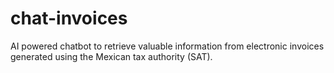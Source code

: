 # chat-invoices
AI powered chatbot to retrieve valuable information from electronic invoices generated using the Mexican tax authority (SAT). 
